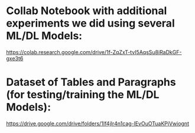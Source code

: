 # Collab Notebook with additional experiments we did using several ML/DL Models:
https://colab.research.google.com/drive/1f-ZqZxT-tvI5AqsSu8iRaDkGF-gxe3t6

# Dataset of Tables and Paragraphs (for testing/training the ML/DL Models):
https://drive.google.com/drive/folders/1If4jIr4n1cag-lEvOuOTuaKPjVwiognt
